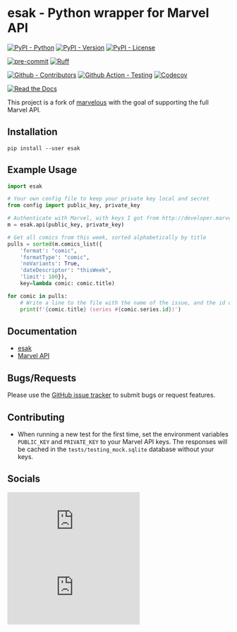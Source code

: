 # esak - Python wrapper for Marvel API

[![PyPI - Python](https://img.shields.io/pypi/pyversions/esak.svg?logo=Python&label=Python&style=flat-square)](https://pypi.python.org/pypi/esak/)
[![PyPI - Version](https://img.shields.io/pypi/v/esak.svg?logo=Python&label=Version&style=flat-square)](https://pypi.python.org/pypi/esak/)
[![PyPI - License](https://img.shields.io/pypi/l/esak.svg?logo=Python&label=License&style=flat-square)](https://opensource.org/licenses/GPL-3.0)

[![pre-commit](https://img.shields.io/badge/pre--commit-enabled-brightgreen?logo=pre-commit&style=flat-square)](https://github.com/pre-commit/pre-commit)
[![Ruff](https://img.shields.io/badge/ruff-enabled-brightgreen?logo=ruff&style=flat-square)](https://github.com/astral-sh/ruff)

[![Github - Contributors](https://img.shields.io/github/contributors/Metron-Project/esak.svg?logo=Github&label=Contributors&style=flat-square)](https://github.com/Metron-Project/esak/graphs/contributors)
[![Github Action - Testing](https://img.shields.io/github/actions/workflow/status/Metron-Project/esak/testing.yml?branch=master&logo=Github&label=Testing&style=flat-square)](https://github.com/Metron-Project/esak/actions/workflows/testing.yml)
[![Codecov](https://img.shields.io/codecov/c/gh/Metron-Project/esak?token=L1EGNX24I2&logo=codecov&label=Codecov&style=flat-square)](https://codecov.io/gh/Metron-Project/esak)

[![Read the Docs](https://img.shields.io/readthedocs/esak?label=Read-the-Docs&logo=Read-the-Docs&style=flat-square)](https://esak.readthedocs.io/en/stable)

This project is a fork of [marvelous](https://github.com/rkuykendall/marvelous) with the goal of supporting the full Marvel API.

## Installation

```console
pip install --user esak
```

## Example Usage

```python
import esak

# Your own config file to keep your private key local and secret
from config import public_key, private_key

# Authenticate with Marvel, with keys I got from http://developer.marvel.com/
m = esak.api(public_key, private_key)

# Get all comics from this week, sorted alphabetically by title
pulls = sorted(m.comics_list({
    'format': "comic",
    'formatType': "comic",
    'noVariants': True,
    'dateDescriptor': "thisWeek",
    'limit': 100}),
    key=lambda comic: comic.title)

for comic in pulls:
    # Write a line to the file with the name of the issue, and the id of the series
    print(f'{comic.title} (series #{comic.series.id})')
```

## Documentation

- [esak](https://esak.readthedocs.io/en/stable)
- [Marvel API](https://developer.marvel.com/docs)

## Bugs/Requests

Please use the [GitHub issue tracker](https://github.com/Metron-Project/esak/issues) to submit bugs or request features.

## Contributing

- When running a new test for the first time, set the environment variables `PUBLIC_KEY` and `PRIVATE_KEY` to your Marvel API keys.
  The responses will be cached in the `tests/testing_mock.sqlite` database without your keys.

## Socials

[![Social - Matrix](https://img.shields.io/matrix/metron-general:matrix.org?label=Metron%20General&logo=matrix&style=for-the-badge)](https://matrix.to/#/#metron-general:matrix.org)
[![Social - Matrix](https://img.shields.io/matrix/metron-devel:matrix.org?label=Metron%20Development&logo=matrix&style=for-the-badge)](https://matrix.to/#/#metron-development:matrix.org)
